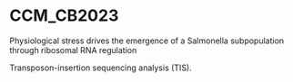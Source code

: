 # CCM_CB2023
Physiological stress drives the emergence of a Salmonella subpopulation through ribosomal RNA regulation

Transposon-insertion sequencing analysis (TIS).
